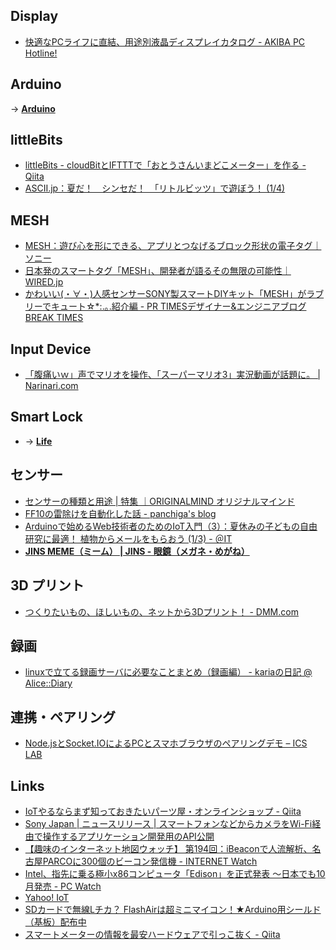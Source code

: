 ## Display
- [快適なPCライフに直結、用途別液晶ディスプレイカタログ \- AKIBA PC Hotline\!](http://akiba-pc.watch.impress.co.jp/docs/dosv/1025427.html)


## Arduino
→ __[Arduino](/Arduino/)__


## littleBits

- [littleBits - cloudBitとIFTTTで「おとうさんいまどこメーター」を作る - Qiita](http://qiita.com/kazunori279/items/7dbbb525ab0cf6d5d9b5)
- [ASCII.jp：夏だ！　シンセだ！　「リトルビッツ」で遊ぼう！ (1/4)](http://ascii.jp/elem/000/000/917/917704/)


## MESH
- [MESH：遊び心を形にできる、アプリとつなげるブロック形状の電子タグ｜ソニー](http://meshprj.com/jp/)
- [日本発のスマートタグ「MESH」、開発者が語るその無限の可能性｜WIRED.jp](http://wired.jp/2016/06/07/mesh-diy-internet-of-things/)
- [かわいい(・∀・)人感センサーSONY製スマートDIYキット「MESH」がラブリーでキュート☆*:.｡.紹介編 - PR TIMESデザイナー&エンジニアブログ BREAK TIMES](http://breaktimes.hatenablog.com/entry/2016/06/08/094008)


## Input Device

- [「腹痛いｗ」声でマリオを操作、「スーパーマリオ3」実況動画が話題に。 | Narinari.com](http://www.narinari.com/Nd/20140727200.html)


## Smart Lock
- → __[Life](/Life/Life/)__


## センサー

- [センサーの種類と用途 | 特集 ｜ORIGINALMIND オリジナルマインド](http://www.originalmind.co.jp/special/sensor/)
- [FF10の雷除けを自動化した話 - panchiga's blog](http://panchiga.hatenablog.com/entry/2014/12/09/092254)
- [Arduinoで始めるWeb技術者のためのIoT入門（3）：夏休みの子どもの自由研究に最適！ 植物からメールをもらおう (1/3) - ＠IT](http://www.atmarkit.co.jp/ait/articles/1408/01/news019.html)
- __[JINS MEME（ミーム） | JINS - 眼鏡（メガネ・めがね）](https://www.jins-jp.com/jinsmeme/)__


## 3D プリント

- [つくりたいもの、ほしいもの、ネットから3Dプリント！ - DMM.com](http://make.dmm.com/)


## 録画

- [linuxで立てる録画サーバに必要なことまとめ（録画編） - kariaの日記 @ Alice::Diary](http://karia.hatenablog.jp/entry/2014/10/28/044718)



## 連携・ペアリング

- [Node.jsとSocket.IOによるPCとスマホブラウザのペアリングデモ – ICS LAB](http://ics-web.jp/lab/archives/4320)


## Links

- [IoTやるならまず知っておきたいパーツ屋・オンラインショップ - Qiita](http://qiita.com/kazuph/items/86a1f88e06ff874abe68)
- [Sony Japan | ニュースリリース | スマートフォンなどからカメラをWi-Fi経由で操作するアプリケーション開発用のAPI公開](http://www.sony.co.jp/SonyInfo/News/Press/201309/13-109/index.html)
- [【趣味のインターネット地図ウォッチ】 第194回：iBeaconで人流解析、名古屋PARCOに300個のビーコン発信機 - INTERNET Watch](http://internet.watch.impress.co.jp/docs/column/chizu/20140814_662154.html)
- [Intel、指先に乗る極小x86コンピュータ「Edison」を正式発表 ～日本でも10月発売 - PC Watch](http://pc.watch.impress.co.jp/docs/news/20140910_665900.html)
- [Yahoo! IoT](https://iot.yahoo.co.jp/)
- [SDカードで無線Lチカ？ FlashAirは超ミニマイコン！★Arduino用シールド（基板）配布中](http://www.slideshare.net/FlashAirDev-ja/flash-air-osc2014tokyofallhandsout20141018)
- [スマートメーターの情報を最安ハードウェアで引っこ抜く - Qiita](http://qiita.com/rukihena/items/82266ed3a43e4b652adb)
